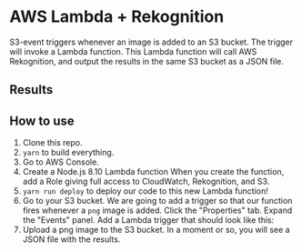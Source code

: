 # AWS Lambda + Rekognition

S3-event triggers whenever an image is added to an S3 bucket. The trigger will invoke a Lambda function. 
This Lambda function will call AWS Rekognition, and output the results in the same S3 bucket as a JSON file.

## Results


## How to use

1. Clone this repo.
2. `yarn` to build everything.
3. Go to AWS Console.
4. Create a Node.js 8.10 Lambda function When you create the function, add a Role giving full access to CloudWatch, Rekognition, and S3.
5. `yarn run deploy` to deploy our code to this new Lambda function!
6. Go to your S3 bucket. We are going to add a trigger so that our function fires whenever a `png` image is added. Click the "Properties" tab.
   Expand the "Events" panel. Add a Lambda trigger that should look like this:
7. Upload a png image to the S3 bucket. In a moment or so, you will
   see a JSON file with the results.
